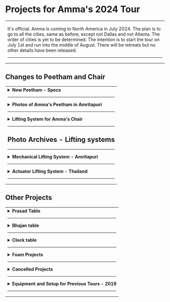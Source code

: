 # Projects for Amma's 2024 Tour

<table>
<tr>
<td>

<!-- Created this repo - March 31, 2024 -->

It's official. Amma is coming to North America in July 2024. The plan is to go to all the cities, same as before, except not Dallas and not Atlanta. The order of cities is yet to be determined. The intention is to start the tour on July 1st and run into the middle of August. There will be retreats but no other details have been released.

---

</td>
</tr>
</table>

## Changes to Peetham and Chair

<table>
<tr>
<td>

<details>
<summary><b>New Peetham - Specs</b></summary>

---

The new peetham should have the following dimensions:

- Width, side-to-side - 50 inches
- Length, front-to-back - 35 inches
- Thickness of peetham platform (not including unistrut lifting system) - No estimate yet
- Total height - Adjustable from 12 inches to 19 inches.

Height of peetham should be adjustable to anywhere within the range, rather than only at certain "stops".

We are considering using actuators to raise and lower the peetham. An example of actuator lifting system is shown in later section of this doc -

- [See Archives - Actuator lifting system, Thailand](#photo-archives---lifting-systems)
- [Link to place that sells actuators](https://www.linak.com/products/linear-actuators)

So far, the only known alternative is a mechanical crank and gear system as shown later in this doc -

- [See Archives - Mechanical lifting system, Amritapuri](#photo-archives---lifting-systems)

Amma's attendants request that the height of the peetham should be adjustable using a remote. Further they request extra remotes (4 for each lifting system) so that hopefully not all of them get lost or misplaced.

The actuators may be noisy. If so, it may be possible to muffle the noise.

</details>

---

<details>
<summary><b>Photos of Amma's Peetham in Amritapuri</b></summary>

---

The new peetham should be the same as this, except different.

Peetham in fully raised position:

![image p1](/images/peetham_main_photos/peetham_raised_1.jpg)
![image p2](/images/peetham_main_photos/peetham_raised_2.jpg)
![image p3](/images/peetham_main_photos/peetham_raised_3.jpg)

---

Peetham in fully lowered position

![image p4](/images/peetham_main_photos/peetham_lowered.jpg)

---

### Peetham with Wind Curtain

![image p5](/images/peetham_main_photos/peetham_wind_curtain_1.jpg)
![image p6](/images/peetham_main_photos/peetham_wind_curtain_2.jpg)
![image p7](/images/peetham_main_photos/peetham_wind_curtain_3.jpg)

---

Wind curtain extension - Explain me

![image p7](/images/peetham_main_photos/peetham_wind_curtain_4.jpg)

</details>

---

<details>
<summary><b>Lifting System for Amma's Chair</b></summary>

---

We need a similar lifting system for adjusting the height of Amma's chair during darshan. If possible, it should be much the same as the system for the peetham.

The height and other specifications will be posted here soon. The space under the chair is differs greatly from the space under the peetham. So the design may need to be quite different.

</details>

---

## Photo Archives - Lifting systems

---

<details>
<summary><b>Mechanical Lifting System - Amritapuri</b></summary>

---

This lifting system was built in India around 2007 by Amma's son Jitendra, using hardware obtained in India.

Amma's chair in Amritapuri also has a similar lifting system but no photos could be provided because the mechanisms are hidden inside the woodwork of the chair.

Image 2 - Sprockets and chain drive. The crank is on the bottom. The chain looks like regular bicycle chain. Are all the sprockets the same diameter? Why is there a spring near the center sprocket?

![image 2](/images/peetham_crank_system/02_gears_closeup.jpg)

---

Image 3 - View of main frame and entire route of the chain. The tie rods move up and down as they are turned by the chain and crank. There is mounting plate on the top of the wooden leg which has a nut embedded. The tie rod is threaded through this nut. As the tie rod turns the nut goes up and down relative to the rod. This nut is embedded in the leg and therefore as the tie rod turns the leg telescopes up or down.

![image 3](/images/peetham_crank_system/03_chain_overview.jpg)

---

Image 4 - Top view of platform, assembled. Hardware is hidden.

![image 4](/images/peetham_crank_system/04_platform_w_carpet.jpg)

---

Image 5 - Main frame with top platform removed

![image 5](/images/peetham_crank_system/05_platform_off.jpg)

---

Image 6 - Bottom view of assembled platform, turned upside down for disassembly. Notice the crank for changing height of platform. The platform is transported as one piece.

![image 6](/images/peetham_crank_system/06_platform_on.jpg)

---

Image 7 - Tie rod with nut and cotter pins. Tie rod has a groove for pins.

![image 7](/images/peetham_crank_system/07_tie_rod_w_nut.jpg)

---

Image 8 - Tie rod with nut and cotter pins, a bit closer

![image 8](/images/peetham_crank_system/08_tie_rod_w_nut_2.jpg)

---

Image 9 - Custom machined nut

![image 9](/images/peetham_crank_system/09_nut_closeup.jpg)

---

Image 10 - Custom machined nut, again

![image 10](/images/peetham_crank_system/10_nut_closeup_2.jpg)

---

Image 11 - Set of parts for one leg -

1. Tie rod, stainless steel, 12 mm dia (recommend increase to 14 or 16 mm)
1. Machined nut
1. Cotter pins (2)
1. Nuts, unmodified (2)
1. Sprocket
1. Roller bearing
1. Mounting plate
1. Bushing, outer part
1. Bushing, inner part
1. T-shaped piece, flat

![image 11](/images/peetham_crank_system/11_tie_rod_parts_list.jpg)

---

Image 12 - Tie rod with machined nut, cotter pins, and bushing consisting of 2 pieces

![image 12](/images/peetham_crank_system/12_tie_rod_w_blue_bushing.jpg)

---

Image 13 - Close up of tie rod and nut. The cotter pin goes into the groove on the tie rod and locks into the notch on the machined nut.

![image 13](/images/peetham_crank_system/13_tie_rod_w_blue_bushing_2.jpg)

---

Image 14 - Close up of bushing. What is the blue component made of?

![image 14](/images/peetham_crank_system/14_tie_rod_w_blue_bushing_3.jpg)

---

Image 15 - Mounting plate with embedded nut. This plate is where the tie rod assembly connects to the top of the telescoping leg.

![image 15](/images/peetham_crank_system/15_mounting_plate.jpg)

---

Image 16 - Other side of mounting plate with embedded nut

![image 16](/images/peetham_crank_system/16_mounting_plate_2.jpg)

---

Image 17 - This is where one of the tie rods emerges from the main frame. The sprockets, chain, and entire main frame stay together and move up or down as a unit. As the crank is turned and the tie rods also turn, the unmodified nut moves up or down the tie rod. This nut is embedded in the mounting plate and so is prevented from turning as the tie rod turns. As the tie rod moves up or down, it forces the leg to extend or retract. It appears there is another bearing embedded in the main frame where the tie rod emerges.

![image 17](/images/peetham_crank_system/17_lifting_site.jpg)

---

Image 18 - Lower tie rod assembly. Notice the slot in the top of the tie rod. The T-shaped piece (see image 11) fits into this slot and creates a strong connection to the sprocket.

![image 18](/images/peetham_crank_system/18_tie_rod_assembly.jpg)

---

Image 19 - Lower tie rod assembly. What is the purpose of the small piece of plywood above the nut?

![image 19](/images/peetham_crank_system/19_tie_rod_assembly_2.jpg)

---

Image 20 - Close up of upper tie rod, sprocket, bearing, bushing, and machined nut. The entire weight of the platform rests on these four sets of roller bearings, one on each leg. It seems that the bearing is firmly attached to the bushing, which in turn is firmly attached to the tie rod. When everything is assembled, the roller bearing is underneath the main frame, supporting the entire platform. There is (must be?) a raceway that accommodates the bearing where the tie rod comes through the main frame. This area is shown in image 17.

![image 20](/images/peetham_crank_system/20_bearing_assembly.jpg)

---

Image 21 - Close up of upper tie rod, bearing, bushing, and machined nut, assembled.

![image 21](/images/peetham_crank_system/21_bearing_closeup.jpg)

---

Image 22 - One complete leg assembly

![image 22](/images/peetham_crank_system/22_assembled_leg.jpg)

---

Image 23 - Leg assembly sitting next to main frame

![image 23](/images/peetham_crank_system/23_leg_in_context.jpg)

---

Image 24 - Another view of leg assembly sitting next to main frame. In this image, we can more clearly imagine there must be a raceway embedded in the main frame that accepts the roller bearing on the tie rod assembly

Apparently the partially assembled leg is inserted from underneath, and then the sprocket is installed on top. Then the T-shaped piece goes into the slot on top of the tie rod. Finally there is a nut that secures the sprocket to the top end of the tie rod.

![image 24](/images/peetham_crank_system/24_leg_in_context_2.jpg)

---

Image 1 - Bottom view of leg

![image 1](/images/peetham_crank_system/01_leg_side_view_.jpg)

---

### Images of Upgraded Piston

(Piston is another name for tie rod)

---

Image 25

![image 25](/images/peetham_crank_system/new_piston_1_assembly.jpg)

---

Image 26

![image 26](/images/peetham_crank_system/new_piston_2_threaded.jpg)

---

Image 27

![image 27](/images/peetham_crank_system/new_piston_3_w_bearing_sprocket.jpg)

---

Image 28

![image 28](/images/peetham_crank_system/new_piston_4_w_bearing.jpg)

</details>

---

<details>

<summary><b>Actuator Lifting System - Thailand</b></summary>

---

System for raising Amma's chair automatically, used in Thailand.

![image hs1](/images/peetham_hydraulic_system/hydraulic_system_1_bottom.jpg)
![image hs2](/images/peetham_hydraulic_system/hydraulic_system_2_scale.jpg)
![image hs3](/images/peetham_hydraulic_system/hydraulic_system_3_side.jpg)
![image hs4](/images/peetham_hydraulic_system/hydraulic_system_4_back.jpg)
![image hs5](/images/peetham_hydraulic_system/hydraulic_system_5_front.jpg)
![image hs6](/images/peetham_hydraulic_system/hydraulic_system_6_technicians.jpg)
![image hs7](/images/peetham_hydraulic_system/hydraulic_system_7_back_corner.jpg)

</details>

---

</td>
</tr>
</table>

## Other Projects

<table>
<tr>
<td>

<details>

<summary><b>Prasad Table</b></summary>

---

- should have system for adjusting height during darshan
- should have a range of adjustment that matches the changing height of the chair
- more specifically, the height of prasad table should be adjustable so that the top of the table is even with the top of the arm rest of Amma's chair
- Dimensions - to be determined

![image ptA](/images/prasad_table_A_side.jpg)
![image ptB](/images/prasad_table_B_adjuster.jpg)
![image ptC](/images/prasad_table_C_lifter.jpg)
![image ptD](/images/prasad_table_D_by_chair.jpg)

</details>

---

<details>

<summary><b>Bhajan table</b></summary>

---

This is the table that Amma beats with a stick during bhajans.

- The top surface is hardwood to withstand beatings from stick
- The top surface has a groove for the stick so it won't roll away
- 12.5 x 22 x 25.5 inches high
- Height includes the wheels

![image bt1](/images/bhajan_table_1_side.jpg)
![image bt2](/images/bhajan_table_2_side.jpg)
![image bt2](/images/bhajan_table_3_top_best.jpg)
![image bt2](/images/bhajan_table_4_top.jpg)

</details>

---

<details>

<summary><b>Clock table</b></summary>

---

- Dimensions - ???
- is on wheels

![image bt1](/images/clock_table_1.jpg)

---

Notice the small lamp attached to the table with a clip. During mediation when the lights are dim, the light shines on the clock, allowing Amma to see the time.

Why do we need a separate clock table?

Instead we could set the clock on the bhajan table during meditation. For illumination, we could have one or more small LED lights that are velcroed to the top of the clock. Or maybe we can find a clock with an illuminated face.

![image bt2](/images/clock_table_2.jpg)

</details>

---

<details>

<summary><b>Foam Projects</b></summary>

---

Half moon cushion

- Memory foam
- 13 x 13 x 1.75 inches
- Quantity needed - 2

![image c1](/images/cushion_1_half_moon.jpg)

---

Back cushion - soft version

- Memory foam
- 15 x 20 x 1.75 inches
- Quantity needed - 2
- On left in photo

Back cushion - firm version

- Firm foam
- 21 x 12 x 2.5 inches
- Quantity needed - 2
- On right in photo

![image c2_n_3](/images/cushion_2_and_3_back.jpg)

---

Peetham arm rests

- should be weighted, 5 - 7 pounds
- 12 x 20 x 8.5 height
- There should be two arm rests, one for each side, right?

![image c4](/images/cushion_4_peetham_armrest.jpg)

---

Peetham arm rest with additional cushion on top

- Dimensions of additional cushion on top - ???
- Is the additional cushion on top different from the back cushion firm version?

![image c5](/images/cushion_5_peetham_armrest_w_topper.jpg)

</details>

---

<details>

<summary><b>Cancelled Projects</b></summary>

---

### Sliding Armrests for Amma's Chair

- Each arm rest slides to the side
- Height of arm rests is adjustable
- Do the arm rests need be removable?

Click to view demo on YouTube -

[![click to view demo on YouTube](/images/videos/video_icon.jpg)](https://youtu.be/pPd62WW21jU 'Adjustable arm rests')

</details>

---

<details>

<summary><b>Equipment and Setup for Previous Tours - 2019</b></summary>

---

[Link to old info (2019) about Amma's tours of North America](https://github.com/cloudobserver/ammas-tour-info-2019/blob/master/README.md) including -

- Darshan Setup
- Amma's Chair - Dimensions
- Amma's Chair - Technical Drawings and Sketches
- Darshan Table
- Chair Cushion and Foot Cushions
- Chair Blocks
- Zip Ties for Chair Blocks
- Flower Basket for Amma's Chair
- Amma's Peetham
- Swami's Chair
- Swami's Table
- Amma's Bhajan Book Stand - 2006
- Electrical Power
- Stage Heater for Amma
- Fans
- Stage
- Amma's Stairs
- Stage carpets
- Gaffers Tape and Taping the Stage
- Amma's Side Room
- Stage Lighting
- Devi Bhava

</details>

---

</td>
</tr>
</table>
